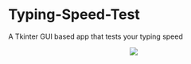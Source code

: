 # Typing-Speed-Test
A Tkinter GUI based app that tests your typing speed
<p align='center'><img src="https://github.com/brendanfernandes-projects/Typing-Speed-Test/assets/128330177/62f08084-1189-4f5c-ac2b-faae2b45a373"></p>
